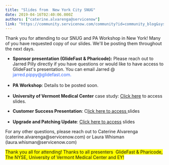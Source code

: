 ```yaml
---
title: "Slides from  New York City SNUG"
date: 2019-04-16T02:40:06.000Z
authors: ["caterine.alvarenga@servicenow"]
link: "https://community.servicenow.com/community?id=community_blog&sys_id=fb6484dedbb8bb082be0a851ca9619d0"
---
```

<p>Thank you for attending to our SNUG and PA Workshop in New York! Many of you have requested copy of our slides. We&#39;ll be posting them throughout the next days.</p>
<ul><li><strong>Sponsor presentation (GlideFast &amp; Pharicode):</strong> Please reach out to Jarred Pilly directly if you have questions or would like to have access to GlideFast&#39;s presentation. You can email Jarred &#64; <span style="color: #3366ff;">jarred.pippy&#64;glidefast.com.</span><br /><br /></li><li><strong>PA Workshop</strong>: Details to be posted soon.<br /><br /></li><li><strong>University of Vermont Medical Center</strong> case study: <a href="https://servicenow.box.com/s/4fp49dv2l1ej4vktuviimkcjw1y2rr4b" rel="nofollow">Click here</a> to access slides.</li></ul>
<ul><li><strong>Customer Success Presentation</strong>: C<a href="https://servicenow.box.com/s/gy06j94qakioxcjfa0y94f4einoi5n6l" rel="nofollow">lick here to access </a>slides <br /><br /></li><li><strong>Upgrade and Patching Update</strong>: <a href="https://servicenow.box.com/s/zc4x334jxqa82yz87j2xesgowfxxksl2" rel="nofollow">Click here to access</a> slides </li></ul>
<p>For any other questions, please reach out to Caterine Alvarenga (caterine.alvarenga&#64;servicenow.com) or Laura Whisman (laura.whisman&#64;servicenow.com)</p>
<p><span style="background-color: #ffff00;">Thank you all for attending! Thanks to all presenters  GlideFast &amp; Pharicode, The NYSE, University of Vermont Medical Center and EY!</span></p>